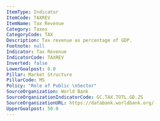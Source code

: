 ```yaml
---
ItemType: Indicator
ItemCode: TAXREV
ItemName: Tax Revenue
Category: Taxes
CategoryCode: TAX
Description: Tax revenue as percentage of GDP.
Footnote: null
Indicator: Tax Revenue
IndicatorCode: TAXREV
Inverted: false
LowerGoalpost: 0.0
Pillar: Market Structure
PillarCode: MS
Policy: "Role of Public \nSector"
SourceOrganization: World Bank
SourceOrganizationIndicatorCode: GC.TAX.TOTL.GD.ZS
SourceOrganizationURL: https://databank.worldbank.org/
UpperGoalpost: 50.0
---
```


